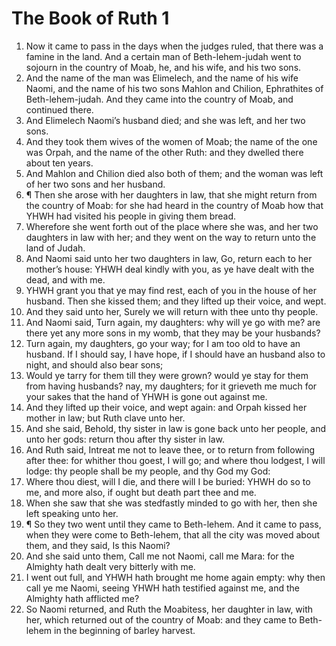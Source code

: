 ﻿# The Book of Ruth 1
1. Now it came to pass in the days when the judges ruled, that there was a famine in the land. And a certain man of Beth-lehem-judah went to sojourn in the country of Moab, he, and his wife, and his two sons. 
2. And the name of the man was Elimelech, and the name of his wife Naomi, and the name of his two sons Mahlon and Chilion, Ephrathites of Beth-lehem-judah. And they came into the country of Moab, and continued there. 
3. And Elimelech Naomi’s husband died; and she was left, and her two sons. 
4. And they took them wives of the women of Moab; the name of the one was Orpah, and the name of the other Ruth: and they dwelled there about ten years. 
5. And Mahlon and Chilion died also both of them; and the woman was left of her two sons and her husband. 
6. ¶ Then she arose with her daughters in law, that she might return from the country of Moab: for she had heard in the country of Moab how that YHWH had visited his people in giving them bread. 
7. Wherefore she went forth out of the place where she was, and her two daughters in law with her; and they went on the way to return unto the land of Judah. 
8. And Naomi said unto her two daughters in law, Go, return each to her mother’s house: YHWH deal kindly with you, as ye have dealt with the dead, and with me. 
9. YHWH grant you that ye may find rest, each of you in the house of her husband. Then she kissed them; and they lifted up their voice, and wept. 
10. And they said unto her, Surely we will return with thee unto thy people. 
11. And Naomi said, Turn again, my daughters: why will ye go with me? are there yet any more sons in my womb, that they may be your husbands? 
12. Turn again, my daughters, go your way; for I am too old to have an husband. If I should say, I have hope, if I should have an husband also to night, and should also bear sons; 
13. Would ye tarry for them till they were grown? would ye stay for them from having husbands? nay, my daughters; for it grieveth me much for your sakes that the hand of YHWH is gone out against me. 
14. And they lifted up their voice, and wept again: and Orpah kissed her mother in law; but Ruth clave unto her. 
15. And she said, Behold, thy sister in law is gone back unto her people, and unto her gods: return thou after thy sister in law. 
16. And Ruth said, Intreat me not to leave thee, or to return from following after thee: for whither thou goest, I will go; and where thou lodgest, I will lodge: thy people shall be my people, and thy God my God: 
17. Where thou diest, will I die, and there will I be buried: YHWH do so to me, and more also, if ought but death part thee and me. 
18. When she saw that she was stedfastly minded to go with her, then she left speaking unto her. 
19. ¶ So they two went until they came to Beth-lehem. And it came to pass, when they were come to Beth-lehem, that all the city was moved about them, and they said, Is this Naomi? 
20. And she said unto them, Call me not Naomi, call me Mara: for the Almighty hath dealt very bitterly with me. 
21. I went out full, and YHWH hath brought me home again empty: why then call ye me Naomi, seeing YHWH hath testified against me, and the Almighty hath afflicted me? 
22. So Naomi returned, and Ruth the Moabitess, her daughter in law, with her, which returned out of the country of Moab: and they came to Beth-lehem in the beginning of barley harvest. 
